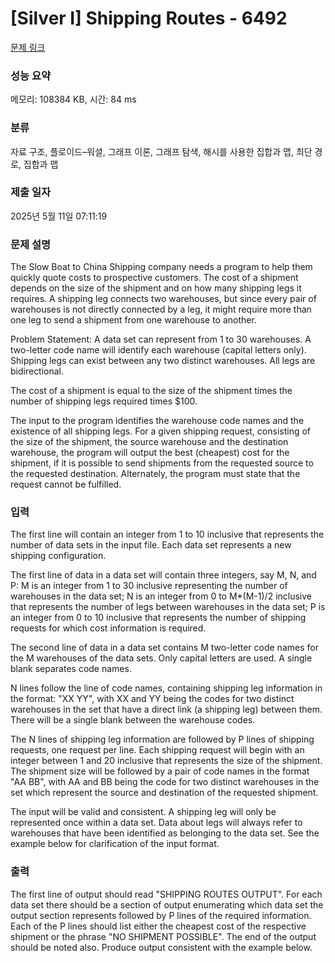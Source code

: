 # [Silver I] Shipping Routes - 6492 

[문제 링크](https://www.acmicpc.net/problem/6492) 

### 성능 요약

메모리: 108384 KB, 시간: 84 ms

### 분류

자료 구조, 플로이드–워셜, 그래프 이론, 그래프 탐색, 해시를 사용한 집합과 맵, 최단 경로, 집합과 맵

### 제출 일자

2025년 5월 11일 07:11:19

### 문제 설명

<p>The Slow Boat to China Shipping company needs a program to help them quickly quote costs to prospective customers. The cost of a shipment depends on the size of the shipment and on how many shipping legs it requires.  A shipping leg connects two warehouses, but since every pair of warehouses is not directly connected by a leg, it might require more than one leg to send a shipment from one warehouse to another.  </p>

<p>Problem Statement:   A data set can represent from 1 to 30 warehouses. A two-letter code name will identify each warehouse (capital letters only).  Shipping legs can exist between any two distinct warehouses. All legs are bidirectional. </p>

<p>The cost of a shipment is equal to the size of the shipment times the number of shipping legs required times <span>$</span>100.</p>

<p>The input to the program identifies the warehouse code names and the existence of all shipping legs.  For a given shipping request, consisting of the size of the shipment, the source warehouse and the destination warehouse, the program will output the best (cheapest) cost for the shipment, if it is possible to send shipments from the requested source to the requested destination. Alternately, the program must state that the request cannot be fulfilled. </p>

### 입력 

 <p>The first line will contain an integer from 1 to 10 inclusive that represents the number of  data sets in the input file.  Each data set represents a new shipping configuration.</p>

<p>The first line of data in a data set will contain three integers, say M, N, and P:  M is an integer from 1 to 30 inclusive representing the number of warehouses in the data set;  N is an integer from 0 to M*(M-1)/2 inclusive that represents the number of legs between warehouses in the data set; P is an integer from 0 to 10 inclusive that represents the number of shipping requests for which cost information is required.  </p>

<p>The second line of data in a data set contains M two-letter code names for the M warehouses of the data sets.  Only capital letters are used. A single blank separates code names. </p>

<p>N lines follow the line of code names, containing shipping leg information in the format: "XX  YY", with XX and YY being  the codes for two distinct warehouses in the set that have a  direct link (a shipping leg) between them. There will be a single  blank between the warehouse codes.  </p>

<p>The N lines of shipping leg information are followed by P lines of shipping requests, one request per line.  Each shipping request will begin with an integer between 1 and 20 inclusive that represents the size of the shipment.  The shipment size will be followed by a pair of code names in the format "AA  BB", with AA and BB being the code for two distinct warehouses in the set which represent the source and destination of the requested shipment.</p>

<p>The input will be valid and consistent.  A shipping leg will only be represented once within a data set.  Data about legs will always refer to warehouses that have been identified as belonging to the data set.  See the example below for clarification of the input format.</p>

### 출력 

 <p>The first line of output should read "SHIPPING ROUTES OUTPUT". For each data set there should be a section of output enumerating which data set the output section represents followed by P lines of the required information. Each of the P lines should list either the cheapest cost of the respective shipment or the phrase "NO SHIPMENT POSSIBLE". The end of the output should be noted also.  Produce output consistent with the example below.</p>

